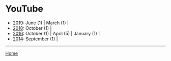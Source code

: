 # YouTube

  * [2019](./youtube-2019.md): 
      June (1) | 
      March (1) | 
  * [2018](./youtube-2018.md): 
      October (1) | 
  * [2016](./youtube-2016.md): 
      October (1) | 
      April (5) | 
      January (1) | 
  * [2014](./youtube-2014.md): 
      September (1) | 

----

[Home](../)
